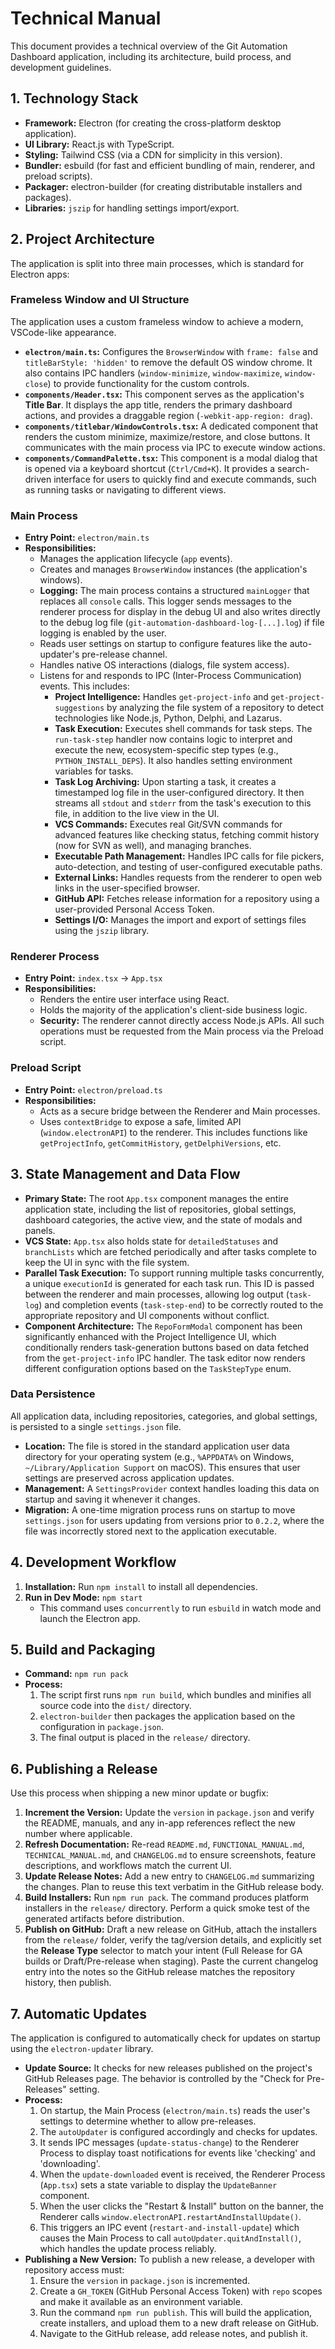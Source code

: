 # Technical Manual

This document provides a technical overview of the Git Automation Dashboard application, including its architecture, build process, and development guidelines.

## 1. Technology Stack

-   **Framework:** Electron (for creating the cross-platform desktop application).
-   **UI Library:** React.js with TypeScript.
-   **Styling:** Tailwind CSS (via a CDN for simplicity in this version).
-   **Bundler:** esbuild (for fast and efficient bundling of main, renderer, and preload scripts).
-   **Packager:** electron-builder (for creating distributable installers and packages).
-   **Libraries:** `jszip` for handling settings import/export.

## 2. Project Architecture

The application is split into three main processes, which is standard for Electron apps:

### Frameless Window and UI Structure
The application uses a custom frameless window to achieve a modern, VSCode-like appearance.
- **`electron/main.ts`:** Configures the `BrowserWindow` with `frame: false` and `titleBarStyle: 'hidden'` to remove the default OS window chrome. It also contains IPC handlers (`window-minimize`, `window-maximize`, `window-close`) to provide functionality for the custom controls.
- **`components/Header.tsx`:** This component serves as the application's **Title Bar**. It displays the app title, renders the primary dashboard actions, and provides a draggable region (`-webkit-app-region: drag`).
- **`components/titlebar/WindowControls.tsx`:** A dedicated component that renders the custom minimize, maximize/restore, and close buttons. It communicates with the main process via IPC to execute window actions.
- **`components/CommandPalette.tsx`:** This component is a modal dialog that is opened via a keyboard shortcut (`Ctrl/Cmd+K`). It provides a search-driven interface for users to quickly find and execute commands, such as running tasks or navigating to different views.

### Main Process

-   **Entry Point:** `electron/main.ts`
-   **Responsibilities:**
    -   Manages the application lifecycle (`app` events).
    -   Creates and manages `BrowserWindow` instances (the application's windows).
    -   **Logging:** The main process contains a structured `mainLogger` that replaces all `console` calls. This logger sends messages to the renderer process for display in the debug UI and also writes directly to the debug log file (`git-automation-dashboard-log-[...].log`) if file logging is enabled by the user.
    -   Reads user settings on startup to configure features like the auto-updater's pre-release channel.
    -   Handles native OS interactions (dialogs, file system access).
    -   Listens for and responds to IPC (Inter-Process Communication) events. This includes:
        -   **Project Intelligence:** Handles `get-project-info` and `get-project-suggestions` by analyzing the file system of a repository to detect technologies like Node.js, Python, Delphi, and Lazarus.
        -   **Task Execution:** Executes shell commands for task steps. The `run-task-step` handler now contains logic to interpret and execute the new, ecosystem-specific step types (e.g., `PYTHON_INSTALL_DEPS`). It also handles setting environment variables for tasks.
        -   **Task Log Archiving:** Upon starting a task, it creates a timestamped log file in the user-configured directory. It then streams all `stdout` and `stderr` from the task's execution to this file, in addition to the live view in the UI.
        -   **VCS Commands:** Executes real Git/SVN commands for advanced features like checking status, fetching commit history (now for SVN as well), and managing branches.
        -   **Executable Path Management:** Handles IPC calls for file pickers, auto-detection, and testing of user-configured executable paths.
        -   **External Links:** Handles requests from the renderer to open web links in the user-specified browser.
        -   **GitHub API:** Fetches release information for a repository using a user-provided Personal Access Token.
        -   **Settings I/O:** Manages the import and export of settings files using the `jszip` library.

### Renderer Process

-   **Entry Point:** `index.tsx` -> `App.tsx`
-   **Responsibilities:**
    -   Renders the entire user interface using React.
    -   Holds the majority of the application's client-side business logic.
    -   **Security:** The renderer cannot directly access Node.js APIs. All such operations must be requested from the Main process via the Preload script.

### Preload Script

-   **Entry Point:** `electron/preload.ts`
-   **Responsibilities:**
    -   Acts as a secure bridge between the Renderer and Main processes.
    -   Uses `contextBridge` to expose a safe, limited API (`window.electronAPI`) to the renderer. This includes functions like `getProjectInfo`, `getCommitHistory`, `getDelphiVersions`, etc.

## 3. State Management and Data Flow

-   **Primary State:** The root `App.tsx` component manages the entire application state, including the list of repositories, global settings, dashboard categories, the active view, and the state of modals and panels.
-   **VCS State:** `App.tsx` also holds state for `detailedStatuses` and `branchLists` which are fetched periodically and after tasks complete to keep the UI in sync with the file system.
-   **Parallel Task Execution:** To support running multiple tasks concurrently, a unique `executionId` is generated for each task run. This ID is passed between the renderer and main processes, allowing log output (`task-log`) and completion events (`task-step-end`) to be correctly routed to the appropriate repository and UI components without conflict.
-   **Component Architecture:** The `RepoFormModal` component has been significantly enhanced with the Project Intelligence UI, which conditionally renders task-generation buttons based on data fetched from the `get-project-info` IPC handler. The task editor now renders different configuration options based on the `TaskStepType` enum.

### Data Persistence

All application data, including repositories, categories, and global settings, is persisted to a single `settings.json` file.

-   **Location:** The file is stored in the standard application user data directory for your operating system (e.g., `%APPDATA%` on Windows, `~/Library/Application Support` on macOS). This ensures that user settings are preserved across application updates.
-   **Management:** A `SettingsProvider` context handles loading this data on startup and saving it whenever it changes.
-   **Migration:** A one-time migration process runs on startup to move `settings.json` for users updating from versions prior to `0.2.2`, where the file was incorrectly stored next to the application executable.

## 4. Development Workflow

1.  **Installation:** Run `npm install` to install all dependencies.
2.  **Run in Dev Mode:** `npm start`
    -   This command uses `concurrently` to run `esbuild` in watch mode and launch the Electron app.

## 5. Build and Packaging

-   **Command:** `npm run pack`
-   **Process:**
    1.  The script first runs `npm run build`, which bundles and minifies all source code into the `dist/` directory.
    2.  `electron-builder` then packages the application based on the configuration in `package.json`.
    3.  The final output is placed in the `release/` directory.

## 6. Publishing a Release

Use this process when shipping a new minor update or bugfix:

1.  **Increment the Version:** Update the `version` in `package.json` and verify the README, manuals, and any in-app references reflect the new number where applicable.
2.  **Refresh Documentation:** Re-read `README.md`, `FUNCTIONAL_MANUAL.md`, `TECHNICAL_MANUAL.md`, and `CHANGELOG.md` to ensure screenshots, feature descriptions, and workflows match the current UI.
3.  **Update Release Notes:** Add a new entry to `CHANGELOG.md` summarizing the changes. Plan to reuse this text verbatim in the GitHub release body.
4.  **Build Installers:** Run `npm run pack`. The command produces platform installers in the `release/` directory. Perform a quick smoke test of the generated artifacts before distribution.
5.  **Publish on GitHub:** Draft a new release on GitHub, attach the installers from the `release/` folder, verify the tag/version details, and explicitly set the **Release Type** selector to match your intent (Full Release for GA builds or Draft/Pre-release when staging). Paste the current changelog entry into the notes so the GitHub release matches the repository history, then publish.
## 7. Automatic Updates

The application is configured to automatically check for updates on startup using the `electron-updater` library.

-   **Update Source:** It checks for new releases published on the project's GitHub Releases page. The behavior is controlled by the "Check for Pre-Releases" setting.
-   **Process:**
    1.  On startup, the Main Process (`electron/main.ts`) reads the user's settings to determine whether to allow pre-releases.
    2.  The `autoUpdater` is configured accordingly and checks for updates.
    3.  It sends IPC messages (`update-status-change`) to the Renderer Process to display toast notifications for events like 'checking' and 'downloading'.
    4.  When the `update-downloaded` event is received, the Renderer Process (`App.tsx`) sets a state variable to display the `UpdateBanner` component.
    5.  When the user clicks the "Restart & Install" button on the banner, the Renderer calls `window.electronAPI.restartAndInstallUpdate()`.
    6.  This triggers an IPC event (`restart-and-install-update`) which causes the Main Process to call `autoUpdater.quitAndInstall()`, which handles the update process reliably.
-   **Publishing a New Version:** To publish a new release, a developer with repository access must:
    1.  Ensure the `version` in `package.json` is incremented.
    2.  Create a `GH_TOKEN` (GitHub Personal Access Token) with `repo` scopes and make it available as an environment variable.
    3.  Run the command `npm run publish`. This will build the application, create installers, and upload them to a new draft release on GitHub.
    4.  Navigate to the GitHub release, add release notes, and publish it.
